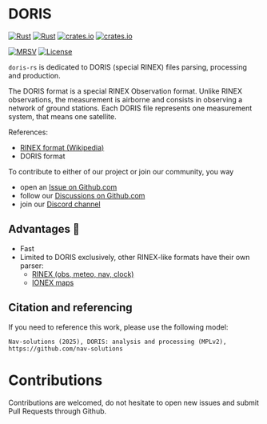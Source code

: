 DORIS
=====

[![Rust](https://github.com/nav-solutions/rinex/actions/workflows/rust.yml/badge.svg)](https://github.com/nav-solutions/rinex/actions/workflows/rust.yml)
[![Rust](https://github.com/nav-solutions/rinex/actions/workflows/daily.yml/badge.svg)](https://github.com/nav-solutions/rinex/actions/workflows/daily.yml)
[![crates.io](https://docs.rs/rinex/badge.svg)](https://docs.rs/rinex/)
[![crates.io](https://img.shields.io/crates/d/rinex.svg)](https://crates.io/crates/rinex)

[![MRSV](https://img.shields.io/badge/MSRV-1.82.0-orange?style=for-the-badge)](https://github.com/rust-lang/rust/releases/tag/1.82.0)
[![License](https://img.shields.io/badge/license-MPL_2.0-orange?style=for-the-badge&logo=mozilla)](https://github.com/nav-solutions/rinex/blob/main/LICENSE)

`doris-rs` is dedicated to DORIS (special RINEX) files parsing, processing
and production.

The DORIS format is a special RINEX Observation format. Unlike RINEX observations,
the measurement is airborne and consists in observing a network of ground stations.
Each DORIS file represents one measurement system, that means one satellite.

References:

- [RINEX format (Wikipedia)](https://en.wikipedia.org/wiki/RINEX) 
- DORIS format

To contribute to either of our project or join our community, you way
- open an [Issue on Github.com](https://github.com/nav-solutions/rinex/issues) 
- follow our [Discussions on Github.com](https://github.com/nav-solutions/discussions)
- join our [Discord channel](https://discord.gg/EqhEBXBmJh)

## Advantages :rocket: 

- Fast
- Limited to DORIS exclusively, 
other RINEX-like formats have their own parser:
  - [RINEX (obs, meteo, nav, clock)](https://github.com/nav-solutions/rinex)
  - [IONEX maps](https://github.com/nav-solutions/ionex)

## Citation and referencing

If you need to reference this work, please use the following model:

`Nav-solutions (2025), DORIS: analysis and processing (MPLv2), https://github.com/nav-solutions`

Contributions
=============

Contributions are welcomed, do not hesitate to open new issues
and submit Pull Requests through Github.
